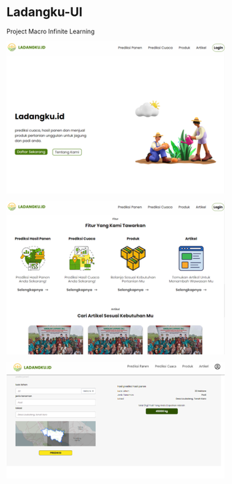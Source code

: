# Ladangku-UI

Project Macro Infinite Learning

![Gambar 1](/example/1.png)

![Gambar 2](/example/2.png)

![Gambar 3](/example/3.png)
